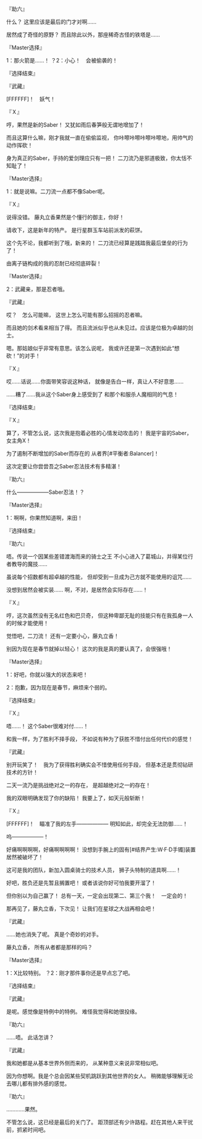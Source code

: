 『助六』

什么？
这里应该是最后的门才对啊……

居然成了奇怪的原野？
而且除此以外，那座稀奇古怪的铁塔是……

『Master选择』

1：那火箭是……！
？2：小心！　会被偷袭的！

『选择结束』

『武藏』

[FFFFFF]！　妖气！

『Ｘ』

哼，果然是新的Saber！
又犹如雨后春笋般无谓地增加了！

而且这算什么嘛，刚才我就一直在偷偷监视，
你咔嚓咔嚓咔嚓咔嚓地，用帅气的动作挥砍！

身为真正的Saber，手持的爱剑理应只有一把！
二刀流乃是邪道极致，你太恬不知耻了！

『Master选择』

1：就是说嘛。二刀流一点都不像Saber呢。

『Ｘ』

说得没错。
藤丸立香果然是个懂行的御主，你好！

请收下，这是新年的特产。
是行星群玉车站前派发的萩饼。

这个先不论，我都听到了哦，新来的！
二刀流已经算是践踏我最后堡垒的行为了！

由离子链构成的我的忍耐已经彻底碎裂！

『Master选择』

2：武藏亲，那是忍者哦。

『武藏』

哎？　怎么可能嘛，
这世上怎么可能有那么招摇的忍者嘛。

而且她的剑术看来相当了得。
而且流派似乎也从未见过。应该是位极为卓越的剑士。

嗯。那姑娘似乎非常有意思。该怎么说呢，
我或许还是第一次遇到如此“想砍！”的对手！

『Ｘ』

哎……话说……你面带笑容说这种话，
就像是告白一样，真让人不好意思……

……糟了……我从这个Saber身上感受到了
和那个和服杀人魔相同的气息！

『选择结束』

『Ｘ』

算了，不管怎么说，这次我是抱着必胜的心情发动攻击的！
我是宇宙的Saber，女主角X！

为了遏制不断增加的Saber而存在的
从者界[#平衡者:Balancer]！

这次定要让你尝尝吾之Saber忍法技术有多精湛！

『助六』

什么——————Saber忍法！？

『Master选择』

1：啊啊，你果然知道啊，来田！

『选择结束』

『助六』

唔。传说一个因某些差错渡海而来的骑士之王
不小心进入了葛城山，并得某位行者教导的魔技……

虽说每个招数都有超卓越的性能，
但却受到一旦成为己方就不能使用的诅咒……

没想到居然会被实装……
啊，不对，是居然会实际存在……！

『Ｘ』

哼，这次虽然没有无名红色和巴贝奇，
但这种卑鄙无耻的技能只有在我孤身一人的时候才能使用！

觉悟吧，二刀流！
还有一定要小心，藤丸立香！

别因为现在是春节就掉以轻心！
这次的我是真的要认真了，会很强哦！

『Master选择』

1：好吧，你就以强大的状态来吧！

2：抱歉，因为现在是春节，麻烦来个弱的。

『选择结束』

『Ｘ』

唔……！
这个Saber很难对付……！

和我一样，为了胜利不择手段，
不如说有种为了获胜不惜付出任何代价的感觉！

『武藏』

别开玩笑了！　我为了获得胜利确实会不惜使用任何手段，
但基本还是贯彻钻研技术的方针！

二天一流乃是挑战绝对之一的存在，
是超越绝对之一的存在！

我的双眼明确发现了你的缺陷！
我要上了，如天元般斩断！

『Ｘ』

[FFFFFF]！　瞄准了我的左手——————
明知如此，却完全无法防御……！

呜——————！

好痛啊啊啊啊，好痛啊啊啊啊！
没想到手腕上的固有[#结界产生:W·F·D手镯]装置居然被破坏了！

这可是我的团队，新加入圆桌骑士的技术人员，
狮子头特制的道具啊……！

好吧，胜负还是先暂且搁置吧！
或者该说你好可怕我要开溜了！

但你别以为自己赢了！
总有一天，一定会出现第二、第三个我！　一定会的！

那再见了，藤丸立香，下次见！
让我们在星球之大战再相会吧！

『武藏』

……她也消失了呢。
真是个奇妙的对手。

藤丸立香，
所有从者都是那样的吗？

『Master选择』

1：X比较特别。
？2：刚才那件事你还是早点忘了吧。

『选择结束』

『武藏』

是呢。感觉像是特例中的特例。
难怪我觉得和她很投缘。

『助六』

……唔。 此话怎讲？

『武藏』

我和她都是从基本世界外侧而来的，
从某种意义来说非常相似吧。

因为你想啊。我是个总会因某些契机跳跃到其他世界的女人。
稍微能够理解无论去哪儿都有排外感的感觉。

『助六』

…………果然。

不管怎么说，这已经是最后的关门了。
距顶部还有少许路程。赶在其他人来干扰前，抓紧时间吧。

